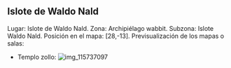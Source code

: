 ## Islote de Waldo Nald
Lugar: Islote de Waldo Nald.
Zona: Archipiélago wabbit.
Subzona: Islote Waldo Nald.
Posición en el mapa: [28,-13].
Previsualización de los mapas o salas:
- Templo zollo: ![img_115737097](https://media.discordapp.net/attachments/1115311447145193482/1115320723641225256/115737097.jpg)